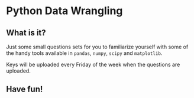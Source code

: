 Python Data Wrangling
=======

What is it?
-----------
Just some small questions sets for you to familiarize yourself with some of the handy tools available in `pandas`, `numpy`, `scipy` and `matplotlib`.

Keys will be uploaded every Friday of the week when the questions are uploaded.

Have fun!
-----------
